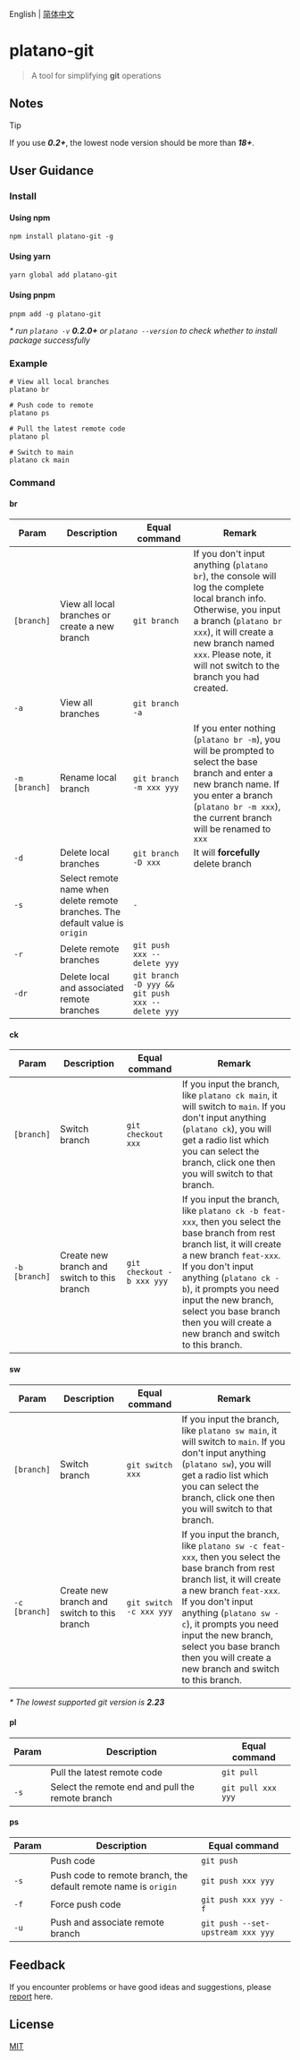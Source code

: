 English | [简体中文](README.zh-CN.md)

# platano-git

> A tool for simplifying **git** operations

## Notes

> [!TIP]
> If you use ***0.2+***, the lowest node version should be more than ***18+***.

## User Guidance

### Install

#### Using npm

```shell
npm install platano-git -g
```

#### Using yarn

```shell
yarn global add platano-git
```

#### Using pnpm

```shell
pnpm add -g platano-git
```

_\* run `platano -v` ***0.2.0+*** or `platano --version` to check whether to install package successfully_

### Example

```shell
# View all local branches
platano br

# Push code to remote
platano ps

# Pull the latest remote code
platano pl

# Switch to main
platano ck main
```

### Command

#### br

| Param | Description | Equal command | Remark |
| --- | --- | --- | --- |
| `[branch]` | View all local branches or create a new branch | `git branch` | If you don't input anything (`platano br`), the console will log the complete local branch info. Otherwise, you input a branch (`platano br xxx`), it will create a new branch named `xxx`. Please note, it will not switch to the branch you had created. |
| `-a` | View all branches | `git branch -a` |
| `-m [branch]` | Rename local branch | `git branch -m xxx yyy` | If you enter nothing (`platano br -m`), you will be prompted to select the base branch and enter a new branch name. If you enter a branch (`platano br -m xxx`), the current branch will be renamed to `xxx` |
| `-d` | Delete local branches | `git branch -D xxx` | It will **forcefully** delete branch |
| `-s` | Select remote name when delete remote branches. The default value is `origin` | `-` |
| `-r` | Delete remote branches | `git push xxx --delete yyy` |
| `-dr` | Delete local and associated remote branches | `git branch -D yyy && git push xxx --delete yyy` |

#### ck

| Param | Description | Equal command | Remark |
| --- | --- | --- | --- |
| `[branch]` | Switch branch | `git checkout xxx` | If you input the branch, like `platano ck main`, it will switch to `main`. If you don't input anything (`platano ck`), you will get a radio list which you can select the branch, click one then you will switch to that branch. |
| `-b [branch]` | Create new branch and switch to this branch | `git checkout -b xxx yyy` | If you input the branch, like `platano ck -b feat-xxx`, then you select the base branch from rest branch list, it will create a new branch `feat-xxx`. If you don't input anything (`platano ck -b`), it prompts you need input the new branch, select you base branch then you will create a new branch and switch to this branch. |

#### sw

| Param | Description | Equal command | Remark |
| --- | --- | --- | --- |
| `[branch]` | Switch branch | `git switch xxx` | If you input the branch, like `platano sw main`, it will switch to `main`. If you don't input anything (`platano sw`), you will get a radio list which you can select the branch, click one then you will switch to that branch. |
| `-c [branch]` | Create new branch and switch to this branch | `git switch -c xxx yyy` | If you input the branch, like `platano sw -c feat-xxx`, then you select the base branch from rest branch list, it will create a new branch `feat-xxx`. If you don't input anything (`platano sw -c`), it prompts you need input the new branch, select you base branch then you will create a new branch and switch to this branch. |

_\* The lowest supported git version is **2.23**_


#### pl

| Param | Description | Equal command |  
| --- | --- | --- | 
| ` ` | Pull the latest remote code | `git pull` | 
| `-s` | Select the remote end and pull the remote branch | `git pull xxx yyy` | 

#### ps

| Param | Description | Equal command |  
| --- | --- | --- | 
| ` ` | Push code | `git push` | 
| `-s` | Push code to remote branch, the default remote name is `origin` | `git push xxx yyy` | 
| `-f` | Force push code | `git push xxx yyy -f` | 
| `-u` | Push and associate remote branch | `git push --set-upstream xxx yyy` | 


## Feedback

If you encounter problems or have good ideas and suggestions, please [report](https://github.com/chouchouji/platano-git/issues) here.

## License

[MIT](LICENSE)